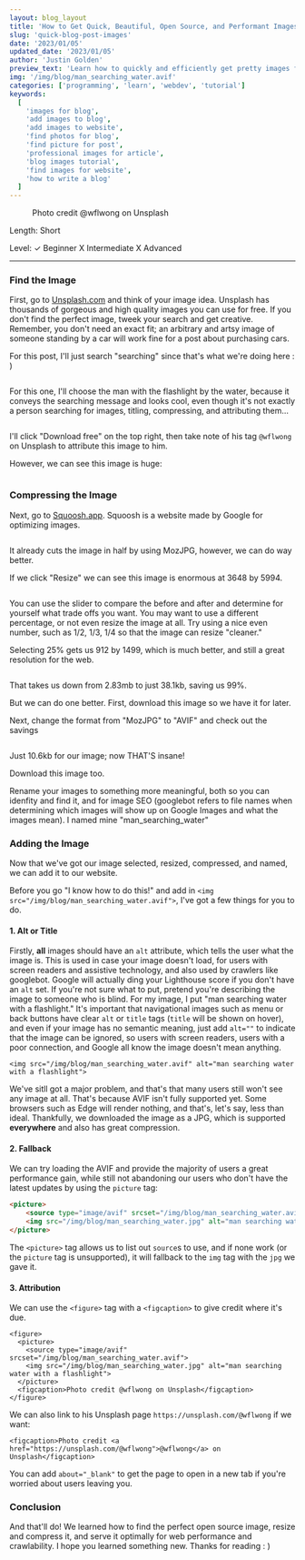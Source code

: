 ```yaml
---
layout: blog_layout
title: 'How to Get Quick, Beautiful, Open Source, and Performant Images for Your Blog'
slug: 'quick-blog-post-images'
date: '2023/01/05'
updated_date: '2023/01/05'
author: 'Justin Golden'
preview_text: 'Learn how to quickly and efficiently get pretty images for your next blog post.'
img: '/img/blog/man_searching_water.avif'
categories: ['programming', 'learn', 'webdev', 'tutorial']
keywords:
  [
    'images for blog',
    'add images to blog',
    'add images to website',
    'find photos for blog',
    'find picture for post',
    'professional images for article',
    'blog images tutorial',
    'find images for website',
    'how to write a blog'
  ]
---
```


<figure>
  <picture>
    <source type="image/avif" srcset="/img/blog/man_searching_water.avif">
    <img src="/img/blog/man_searching_water.jpg" alt="">
  </picture>
  <figcaption>Photo credit @wflwong on Unsplash</figcaption>
</figure>

Length: Short

Level: ✓ Beginner X Intermediate X Advanced

---

### Find the Image

First, go to [Unsplash.com](https://unsplash.com/) and think of your image idea. Unsplash has thousands of gorgeous and high quality images you can use for free. If you don't find the perfect image, tweek your search and get creative. Remember, you don't need an exact fit; an arbitrary and artsy image of someone standing by a car will work fine for a post about purchasing cars.

For this post, I'll just search "searching" since that's what we're doing here : )

<img src="/img/blog/posts/find_blog_image_unsplash.jpg" alt="">

For this one, I'll choose the man with the flashlight by the water, because it conveys the searching message and looks cool, even though it's not exactly a person searching for images, titling, compressing, and attributing them...

<img src="/img/blog/posts/find_blog_image_unsplash_details.jpg" alt="">

I'll click "Download free" on the top right, then take note of his tag `@wflwong` on Unsplash to attribute this image to him.

However, we can see this image is huge:

<img src="/img/blog/posts/find_blog_image_unsplash_file.jpg" alt="">

### Compressing the Image

Next, go to [Squoosh.app](https://squoosh.app/). Squoosh is a website made by Google for optimizing images.

<img src="/img/blog/posts/find_blog_image_squoosh.jpg" alt="">

It already cuts the image in half by using MozJPG, however, we can do way better.

If we click "Resize" we can see this image is enormous at 3648 by 5994.

<img src="/img/blog/posts/find_blog_image_squoosh_resize.jpg" alt="">

You can use the slider to compare the before and after and determine for yourself what trade offs you want. You may want to use a different percentage, or not even resize the image at all. Try using a nice even number, such as 1/2, 1/3, 1/4 so that the image can resize "cleaner."

Selecting 25% gets us 912 by 1499, which is much better, and still a great resolution for the web.

<img src="/img/blog/posts/find_blog_image_squoosh_resized.jpg" alt="">

That takes us down from 2.83mb to just 38.1kb, saving us 99%.

But we can do one better. First, download this image so we have it for later.

Next, change the format from "MozJPG" to "AVIF" and check out the savings

<img src="/img/blog/posts/find_blog_image_squoosh_avif.jpg" alt="">

Just 10.6kb for our image; now THAT'S insane!

Download this image too.

Rename your images to something more meaningful, both so you can idenfity and find it, and for image SEO (googlebot refers to file names when determining which images will show up on Google Images and what the images mean). I named mine "man_searching_water"

### Adding the Image

Now that we've got our image selected, resized, compressed, and named, we can add it to our website.

Before you go "I know how to do this!" and add in `<img src="/img/blog/man_searching_water.avif">`, I've got a few things for you to do.

#### 1. Alt or Title

Firstly, **all** images should have an `alt` attribute, which tells the user what the image is. This is used in case your image doesn't load, for users with screen readers and assistive technology, and also used by crawlers like googlebot. Google will actually ding your Lighthouse score if you don't have an `alt` set. If you're not sure what to put, pretend you're describing the image to someone who is blind. For my image, I put "man searching water with a flashlight." It's important that navigational images such as menu or back buttons have clear `alt` or `title` tags (`title` will be shown on hover), and even if your image has no semantic meaning, just add `alt=""` to indicate that the image can be ignored, so users with screen readers, users with a poor connection, and Google all know the image doesn't mean anything.

`<img src="/img/blog/man_searching_water.avif" alt="man searching water with a flashlight">`

We've sitll got a major problem, and that's that many users still won't see any image at all. That's because AVIF isn't fully supported yet. Some browsers such as Edge will render nothing, and that's, let's say, less than ideal. Thankfully, we downloaded the image as a JPG, which is supported **everywhere** and also has great compression.

#### 2. Fallback

We can try loading the AVIF and provide the majority of users a great performance gain, while still not abandoning our users who don't have the latest updates by using the `picture` tag:

```html
<picture>
	<source type="image/avif" srcset="/img/blog/man_searching_water.avif" />
	<img src="/img/blog/man_searching_water.jpg" alt="man searching water with a flashlight" />
</picture>
```

The `<picture>` tag allows us to list out `source`s to use, and if none work (or the `picture` tag is unsupported), it will fallback to the `img` tag with the `jpg` we gave it.

#### 3. Attribution

We can use the `<figure>` tag with a `<figcaption>` to give credit where it's due.

```
<figure>
  <picture>
    <source type="image/avif" srcset="/img/blog/man_searching_water.avif">
    <img src="/img/blog/man_searching_water.jpg" alt="man searching water with a flashlight">
  </picture>
  <figcaption>Photo credit @wflwong on Unsplash</figcaption>
</figure>
```

We can also link to his Unsplash page `https://unsplash.com/@wflwong` if we want:

```
<figcaption>Photo credit <a href="https://unsplash.com/@wflwong">@wflwong</a> on Unsplash</figcaption>
```

You can add `about="_blank"` to get the page to open in a new tab if you're worried about users leaving you.

### Conclusion

And that'll do! We learned how to find the perfect open source image, resize and compress it, and serve it optimally for web performance and crawlability. I hope you learned something new. Thanks for reading : )
